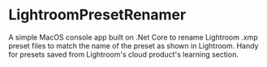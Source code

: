 # LightroomPresetRenamer
A simple MacOS console app built on .Net Core to rename Lightroom .xmp preset files to match the name of the preset as shown in Lightroom. Handy for presets saved from Lightroom's cloud product's learning section.
